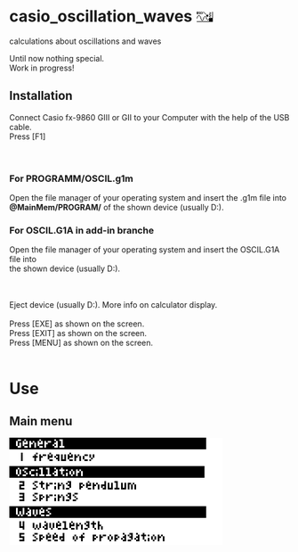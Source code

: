# casio_oscillation_waves ![OCIL icon](MainIcon.bmp)
calculations about oscillations and waves

Until now nothing special.<br>
Work in progress!<br>

## Installation

Connect Casio fx-9860 GIII or GII to your Computer with the help of the USB cable.<br>
Press [F1]<br>
<br>
<br>


### For PROGRAMM/OSCIL.g1m
Open the file manager of your operating system and insert the .g1m file into **@MainMem/PROGRAM/** of the shown device (usually D:).

### For OSCIL.G1A in add-in branche

Open the file manager of your operating system and insert the OSCIL.G1A file into <br>
the shown device (usually D:).<br>
<br>

<br>
Eject device (usually D:). More info on calculator display.<br>
<br>
Press [EXE] as shown on the screen.<br>
Press [EXIT] as shown on the screen.<br>
Press [MENU] as shown on the screen.<br>
<br>

# Use
## Main menu
![Main menu](OSCIL_Main.bmp)
